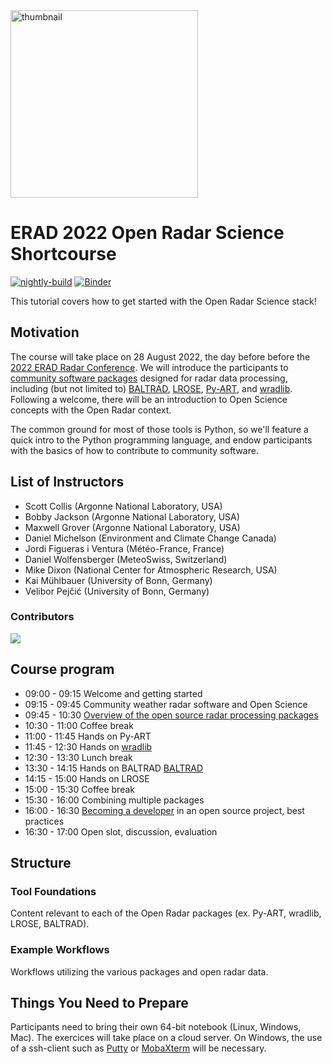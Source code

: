 <img src="https://upload.wikimedia.org/wikipedia/commons/thumb/5/52/Norman_Doppler_Radar_-_NOAA.jpg/640px-Norman_Doppler_Radar_-_NOAA.jpg" alt="thumbnail" width="300"/>

# ERAD 2022 Open Radar Science Shortcourse

[![nightly-build](https://github.com/openradar/erad2022/actions/workflows/nightly-build.yaml/badge.svg)](https://github.com/openradar/erad2022/actions/workflows/nightly-build.yaml)
[![Binder](http://binder.mypythia.org/badge_logo.svg)](http://binder.mypythia.org/v2/gh/openradar/erad2022/main?labpath=notebooks)

This tutorial covers how to get started with the Open Radar Science stack!

## Motivation

The course will take place on 28 August 2022, the day before before the [2022 ERAD Radar Conference](https://www.erad2022.ch/). We will introduce the participants to [community software packages](http://openradarscience.org) designed for radar data processing, including (but not limited to) [BALTRAD](https://github.com/baltrad), [LROSE](http://lrose.net/), [Py-ART](http://arm-doe.github.io/pyart/), and [wradlib](https://wradlib.org). Following a welcome, there will be an introduction to Open Science concepts with the Open Radar context.

The common ground for most of those tools is Python, so we'll feature a quick intro to the Python programming language, and endow participants with the basics of how to contribute to community software. 

## List of Instructors
* Scott Collis (Argonne National Laboratory, USA)
* Bobby Jackson (Argonne National Laboratory, USA)
* Maxwell Grover (Argonne National Laboratory, USA)
* Daniel Michelson (Environment and Climate Change Canada)
* Jordi Figueras i Ventura (Météo-France, France)
* Daniel Wolfensberger (MeteoSwiss, Switzerland)
* Mike Dixon (National Center for Atmospheric Research, USA)
* Kai Mühlbauer (University of Bonn, Germany)
* Velibor Pejčić (University of Bonn, Germany)

### Contributors

<a href="https://github.com/openradar/erad2022/graphs/contributors">
  <img src="https://contrib.rocks/image?repo=openradar/erad2022" />
</a>

## Course program
* 09:00 - 09:15 Welcome and getting started
* 09:15 - 09:45 Community weather radar software and Open Science
* 09:45 - 10:30 [Overview of the open source radar processing packages](package-overview/README.md)
* 10:30 - 11:00 Coffee break
* 11:00 - 11:45 Hands on Py-ART
* 11:45 - 12:30 Hands on [wradlib](wradlib/README.md)
* 12:30 - 13:30 Lunch break
* 13:30 - 14:15 Hands on BALTRAD [BALTRAD](baltrad/README.md)
* 14:15 - 15:00 Hands on LROSE
* 15:00 - 15:30 Coffee break
* 15:30 - 16:00 Combining multiple packages
* 16:00 - 16:30 [Becoming a developer](package-development/README.md) in an open source project, best practices
* 16:30 - 17:00 Open slot, discussion, evaluation

## Structure

### Tool Foundations
Content relevant to each of the Open Radar packages (ex. Py-ART, wradlib, LROSE, BALTRAD).

### Example Workflows
Workflows utilizing the various packages and open radar data.

## Things You Need to Prepare
Participants need to bring their own 64-bit notebook (Linux, Windows, Mac).  The exercices will take place on a cloud server. On Windows, the use of a ssh-client such as [Putty](https://www.putty.org/) or [MobaXterm](https://mobaxterm.mobatek.net/) will be necessary.
